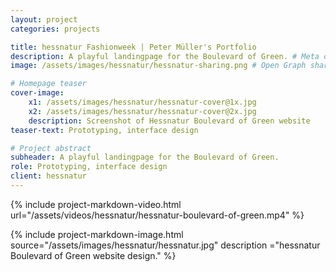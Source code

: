 ```yaml
---
layout: project
categories: projects

title: hessnatur Fashionweek | Peter Müller's Portfolio
description: A playful landingpage for the Boulevard of Green. # Meta description
image: /assets/images/hessnatur/hessnatur-sharing.png # Open Graph sharing image

# Homepage teaser
cover-image:
    x1: /assets/images/hessnatur/hessnatur-cover@1x.jpg
    x2: /assets/images/hessnatur/hessnatur-cover@2x.jpg
    description: Screenshot of Hessnatur Boulevard of Green website
teaser-text: Prototyping, interface design

# Project abstract
subheader: A playful landingpage for the Boulevard of Green.
role: Prototyping, interface design
client: hessnatur
---
```


{% include project-markdown-video.html url="/assets/videos/hessnatur/hessnatur-boulevard-of-green.mp4" %}

{% include project-markdown-image.html source="/assets/images/hessnatur/hessnatur.jpg" description ="hessnatur Boulevard of Green website design." %}
